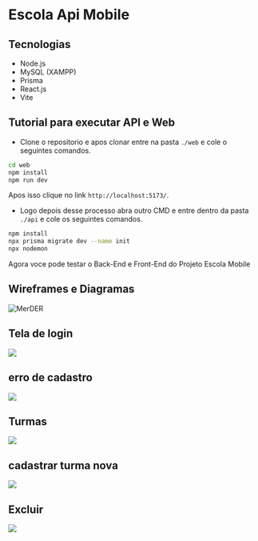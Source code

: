 # Escola Api Mobile

## Tecnologias
- Node.js
- MySQL (XAMPP)
- Prisma
- React.js
- Vite

## Tutorial para executar API e Web

- Clone o repositorio e apos clonar entre na pasta `./web` e cole o seguintes comandos.

```bash
cd web
npm install
npm run dev
```

Apos isso clique no link `http://localhost:5173/`.

- Logo depois desse processo abra outro CMD e entre dentro da pasta `./api` e cole os seguintes comandos.

```bash
npm install
npx prisma migrate dev --name init
npx nodemon
```

Agora voce pode testar o Back-End e Front-End do Projeto Escola Mobile

## Wireframes e Diagramas

![MerDER](./docs/wireframes/der.png)

## Tela de login
![](./docs/wireframes/principal.png)

## erro de cadastro
![](./docs/wireframes/erro.png)

## Turmas
![](./docs/wireframes/cadastro.png)

## cadastrar turma nova
![](./docs/wireframes/Captura%20de%20tela%202025-10-22%20140758.png)

## Excluir
![](./docs/wireframes/excluir1.png)



